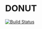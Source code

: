 # DONUT

[![Build Status](https://travis-ci.org/nulib/donut.svg?branch=master)](https://travis-ci.org/nulib/donut)
